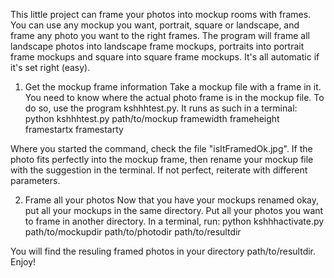 This little project can frame your photos into mockup rooms with frames.
You can use any mockup you want, portrait, square or landscape, and frame any photo you want to the right frames.
The program will frame all landscape photos into landscape frame mockups, portraits into portrait frame mockups and square into square frame mockups.
It's all automatic if it's set right (easy).


1. Get the mockup frame information
Take a mockup file with a frame in it. You need to know where the actual photo frame is in the mockup file.
To do so, use the program kshhhtest.py.
It runs as such in a terminal:
  python kshhhtest.py path/to/mockup framewidth frameheight framestartx framestarty

Where you started the command, check the file "isItFramedOk.jpg".
If the photo fits perfectly into the mockup frame, then rename your mockup file with the suggestion in the terminal.
If not perfect, reiterate with different parameters.


2. Frame all your photos
Now that you have your mockups renamed okay, put all your mockups in the same directory.
Put all your photos you want to frame in another directory.
In a terminal, run:
  python kshhhactivate.py path/to/mockupdir path/to/photodir path/to/resultdir

You will find the resuling framed photos in your directory path/to/resultdir.
Enjoy!
